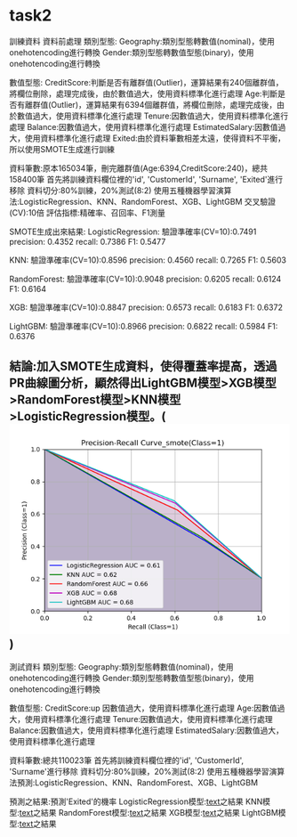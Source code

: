 # task2
訓練資料
資料前處理
類別型態:
Geography:類別型態轉數值(nominal)，使用onehotencoding進行轉換
Gender:類別型態轉數值型態(binary)，使用onehotencoding進行轉換

數值型態:
CreditScore:判斷是否有離群值(Outlier)，運算結果有240個離群值，將欄位刪除，處理完成後，由於數值過大，使用資料標準化進行處理
Age:判斷是否有離群值(Outlier)，運算結果有6394個離群值，將欄位刪除，處理完成後，由於數值過大，使用資料標準化進行處理
Tenure:因數值過大，使用資料標準化進行處理
Balance:因數值過大，使用資料標準化進行處理
EstimatedSalary:因數值過大，使用資料標準化進行處理
Exited:由於資料筆數相差太遠，使得資料不平衡，所以使用SMOTE生成進行訓練

資料筆數:原本165034筆，刪完離群值(Age:6394,CreditScore:240)，總共158400筆
首先將訓練資料欄位裡的'id', 'CustomerId', 'Surname', 'Exited'進行移除
資料切分:80%訓練，20%測試(8:2)
使用五種機器學習演算法:LogisticRegression、KNN、RandomForest、XGB、LightGBM
交叉驗證(CV):10倍
評估指標:精確率、召回率、F1測量

SMOTE生成出來結果:
LogisticRegression:
驗證準確率(CV=10):0.7491
precision: 0.4352
recall: 0.7386
F1: 0.5477

KNN:
驗證準確率(CV=10):0.8596
precision: 0.4560
recall: 0.7265
F1: 0.5603

RandomForest:
驗證準確率(CV=10):0.9048
precision: 0.6205
recall: 0.6124
F1: 0.6164

XGB:
驗證準確率(CV=10):0.8847
precision: 0.6573
recall: 0.6183
F1: 0.6372

LightGBM:
驗證準確率(CV=10):0.8966
precision: 0.6822
recall: 0.5984
F1: 0.6376

結論:加入SMOTE生成資料，使得覆蓋率提高，透過PR曲線圖分析，顯然得出LightGBM模型>XGB模型>RandomForest模型>KNN模型>LogisticRegression模型。(![alt text](<Precision-Recall Curve_smote.png>))
-------------------------------------------------------------------------------------------------
測試資料
類別型態:
Geography:類別型態轉數值(nominal)，使用onehotencoding進行轉換
Gender:類別型態轉數值型態(binary)，使用onehotencoding進行轉換

數值型態:
CreditScore:up 因數值過大，使用資料標準化進行處理
Age:因數值過大，使用資料標準化進行處理
Tenure:因數值過大，使用資料標準化進行處理
Balance:因數值過大，使用資料標準化進行處理
EstimatedSalary:因數值過大，使用資料標準化進行處理

資料筆數:總共110023筆
首先將訓練資料欄位裡的'id', 'CustomerId', 'Surname'進行移除
資料切分:80%訓練，20%測試(8:2)
使用五種機器學習演算法預測:LogisticRegression、KNN、RandomForest、XGB、LightGBM

預測之結果:預測'Exited'的機率
LogisticRegression模型:[text](y_pred_Exited_LR.csv)之結果
KNN模型:[text](y_pred_Exited_KNN.csv)之結果
RandomForest模型:[text](y_pred_Exited_RF.csv)之結果
XGB模型:[text](y_pred_Exited_XGB.csv)之結果
LightGBM模型:[text](y_pred_Exited_LightGBM.csv)之結果



